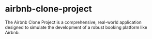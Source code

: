 # airbnb-clone-project
The Airbnb Clone Project is a comprehensive, real-world application designed to simulate the development of a robust booking platform like Airbnb.
